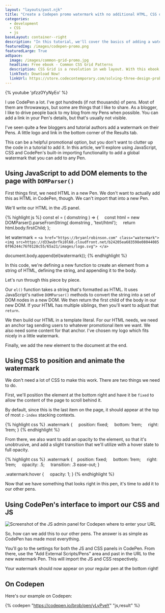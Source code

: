 ```yaml
---
layout: "layouts/post.njk"
title: "Create a Codepen promo watermark with no additional HTML, CSS or JS"
categories:
  - development
  - CSS
  - js
baseLayout: container--right
description: "In this tutorial, we'll cover the basics of adding a watermark to a CodePen Pen with no additional html, css or js on that pen."
featuredImg: /images/codepen-promo.png
featuredLarge: True
adSpace: 
  image: /images/common-grid-promo.jpg
  headline: Free ebook - Common CSS Grid Patterns
  description: CSS Grid is a revolution in web layout. With this ebook, I cover 3 design patterns that Grid solves easier, better and more creatively to help push our designs in better directions.
  linkText: Download Now!
  linkUrl: https://store.codecontemporary.com/solving-three-design-problems-with-css-grid/buy
---
```


{% youtube 'pfzz0YyNyEo' %}

I use CodePen a lot. I've got hundreds (if not thousands) of pens. Most of them are throwaways, but some are things that I like to share. As a blogger, I like to drive people back to my blog from my Pens when possible. You can add a link in your Pen's details, but that's usually not visible.

I've seen quite a few bloggers and tutorial authors add a watermark on their Pens. A little logo and link in the bottom corner of the Results tab.

This can be a helpful promotional option, but you don't want to clutter up the code in a tutorial to add it. In this article, we'll explore using JavaScript, CSS and CodePen's built-in importing functionality to add a global watermark that you can add to any Pen.

## Using JavaScript to add DOM elements to the page with `DOMParser()`

First things first, we need HTML in a new Pen. We don't want to actually add this as HTML in CodePen, though. We can't import that into a new Pen.

We'll write our HTML in the JS panel.

{% highlight js %}
const el = ( domstring ) => {
    const html = new DOMParser().parseFromString( domstring , 'text/html');
    return html.body.firstChild;
};

let watermark = `<a href="https://bryanlrobinson.com" class="watermark">
                     <img src=https://d33wubrfki0l68.cloudfront.net/b24205ea683598e08044085 0f96244c76f0128c55/65a21/images/logo.svg">
                 </a>`

document.body.append(el(watermark));
{% endhighlight %}

In this code, we're defining a new function to create an element from a string of HTML, defining the string, and appending it to the body.

Let's run through this piece by piece.

Our `el()` function takes a string that's formatted as HTML. It uses JavaScript's native `DOMParser()` methods to convert the string into a set of DOM nodes in a new DOM. We then return the first child of the body in our new DOM. If your HTML has multiple siblings, then you'll want to adjust that `return`.

We then build our HTML in a template literal. For our HTML needs, we need an anchor tag sending users to whatever promotional item we want. We also need some content for that anchor. I've chosen my logo which fits nicely in a little watermark.

Finally, we add the new element to the document at the end.

## Using CSS to position and animate the watermark

We don't need a lot of CSS to make this work. There are two things we need to do.

First, we'll position the element at the bottom right and have it be `fixed` to allow the content of the page to scroll behind it.

By default, since this is the last item on the page, it should appear at the top of most `z-index` stacking contexts.

{% highlight css %}
.watermark {
    position: fixed;
    bottom: 1rem;
    right: 1rem;
}
{% endhighlight %}

From there, we also want to add an opacity to the element, so that it's unobtrusive, and add a slight transition that we'll utilize with a hover state to full opacity.

{% highlight css %}
.watermark {
    position: fixed;
    bottom: 1rem;
    right: 1rem;
    opacity: .5;
    transition: .3 ease-out;
}

.watermark:hover {
    opacity: 1;
}
{% endhighlight %}

Now that we have something that looks right in this pen, it's time to add it to our other pens.

## Using CodePen's interface to import our CSS and JS

![Screenshot of the JS admin panel for Codepen where to enter your URL](/images/codepen-screen.jpg)

So, how can we add this to our other pens. The answer is as simple as CodePen has made most everything.

You'll go to the settings for both the JS and CSS panels in CodePen. From there, use the "Add External Scripts/Pens" area and past in the URL to the new watermark Pen. This will import the JS and CSS respectively.

Your watermark should now appear on your regular pen at the bottom right!

## On Codepen

Here's our example on Codepen:

{% codepen "https://codepen.io/brob/pen/yLyPveY" "js,result" %}